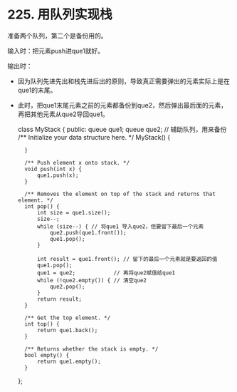 # 225. 用队列实现栈

准备两个队列，第二个是备份用的。

输入时：把元素push进que1就好。

输出时：
* 因为队列先进先出和栈先进后出的原则，导致真正需要弹出的元素实际上是在que1的末尾。
* 此时，把que1末尾元素之前的元素都备份到que2，然后弹出最后面的元素，再把其他元素从que2导回que1。

    class MyStack {
    public:
        queue<int> que1;
        queue<int> que2; // 辅助队列，用来备份
        /** Initialize your data structure here. */
        MyStack() {

        }

        /** Push element x onto stack. */
        void push(int x) {
            que1.push(x);
        }

        /** Removes the element on top of the stack and returns that element. */
        int pop() {
            int size = que1.size();
            size--;
            while (size--) { // 将que1 导入que2，但要留下最后一个元素
                que2.push(que1.front());
                que1.pop();
            }

            int result = que1.front(); // 留下的最后一个元素就是要返回的值
            que1.pop();
            que1 = que2;            // 再将que2赋值给que1
            while (!que2.empty()) { // 清空que2
                que2.pop();
            }
            return result;
        }

        /** Get the top element. */
        int top() {
            return que1.back();
        }

        /** Returns whether the stack is empty. */
        bool empty() {
            return que1.empty();
        }
    };
